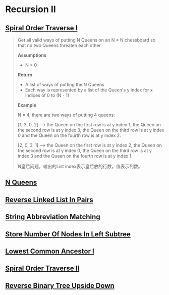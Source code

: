 # Recursion II

## [Spiral Order Traverse I](https://app.laicode.io/app/problem/121?plan=3)

>Get all valid ways of putting N Queens on an N * N chessboard so that no two Queens threaten each other.
>
>**Assumptions**
>
>- N > 0
>
>**Return**
>
>- A list of ways of putting the N Queens
>- Each way is represented by a list of the Queen's y index for x indices of 0 to (N - 1)
>
>**Example**
>
>N = 4, there are two ways of putting 4 queens:
>
>[1, 3, 0, 2] --> the Queen on the first row is at y index 1, the Queen on the second row is at y index 3, the Queen on the third row is at y index 0 and the Queen on the fourth row is at y index 2.
>
>[2, 0, 3, 1] --> the Queen on the first row is at y index 2, the Queen on the second row is at y index 0, the Queen on the third row is at y index 3 and the Queen on the fourth row is at y index 1.
>
>N皇后问题，输出的List<Integer> index表示皇后放的行数，值表示列数。







## [N Queens](https://app.laicode.io/app/problem/233?plan=3)





## [Reverse Linked List In Pairs](https://app.laicode.io/app/problem/35?plan=3)





## [String Abbreviation Matching](https://app.laicode.io/app/problem/292?plan=3)







## [Store Number Of Nodes In Left Subtree](https://app.laicode.io/app/problem/646?plan=3)







## [Lowest Common Ancestor I](https://app.laicode.io/app/problem/126?plan=3)





## [Spiral Order Traverse II](https://app.laicode.io/app/problem/122?plan=3)





## [Reverse Binary Tree Upside Down](https://app.laicode.io/app/problem/178?plan=3)